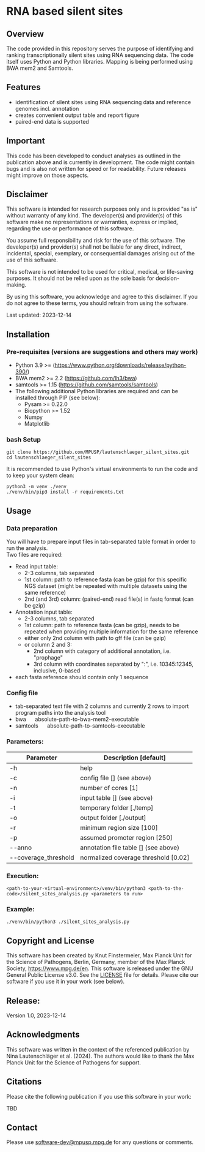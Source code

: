 # RNA based silent sites

## Overview
The code provided in this repository serves the purpose of identifying and ranking transcriptionally silent sites using RNA sequencing data. The code itself uses Python and Python libraries. Mapping is being performed using BWA mem2 and Samtools.

## Features
- identification of silent sites using RNA sequencing data and reference genomes incl. annotation
- creates convenient output table and report figure
- paired-end data is supported

## Important
This code has been developed to conduct analyses as outlined in the publication above and is currently in development. The code might contain bugs and is also not written for speed or for readability. Future releases might improve on those aspects.

## Disclaimer
This software is intended for research purposes only and is provided "as is" without warranty of any kind. The developer(s) and provider(s) of this software make no representations or warranties, express or implied, regarding the use or performance of this software.

You assume full responsibility and risk for the use of this software. The developer(s) and provider(s) shall not be liable for any direct, indirect, incidental, special, exemplary, or consequential damages arising out of the use of this software.

This software is not intended to be used for critical, medical, or life-saving purposes. It should not be relied upon as the sole basis for decision-making.

By using this software, you acknowledge and agree to this disclaimer. If you do not agree to these terms, you should refrain from using the software.

Last updated: 2023-12-14

## Installation
### Pre-requisites (versions are suggestions and others may work)
- Python 3.9 >= (https://www.python.org/downloads/release/python-390/)
- BWA mem2 >= 2.2 (https://github.com/lh3/bwa)
- samtools >= 1.15 (https://github.com/samtools/samtools)
- The following additional Python libraries are required and can be installed through PIP (see below):
  - Pysam >= 0.22.0
  - Biopython >= 1.52
  - Numpy
  - Matplotlib

### bash Setup  
``````
git clone https://github.com/MPUSP/lautenschlaeger_silent_sites.git  
cd lautenschlaeger_silent_sites  
``````
It is recommended to use Python's virtual environments to run the code and to keep your system clean:  
``````
python3 -m venv ./venv  
./venv/bin/pip3 install -r requirements.txt
``````

## Usage

### Data preparation
You will have to prepare input files in tab-separated table format in order to run the analysis.  
Two files are required:
- Read input table:
  - 2-3 columns, tab separated
  - 1st column: path to reference fasta (can be gzip) for this specific NGS dataset (might be repeated with multiple datasets using the same reference)
  - 2nd (and 3rd) column: (paired-end) read file(s) in fastq format (can be gzip)
- Annotation input table:
  - 2-3 columns, tab separated
  - 1st column: path to reference fasta (can be gzip), needs to be repeated when providing multiple information for the same reference
  - either only 2nd column with path to gff file (can be gzip)
  - or column 2 and 3:
    - 2nd column with category of additional annotation, i.e. "prophage"
    - 3rd column with coordinates separated by ":", i.e. 10345:12345, inclusive, 0-based
- each fasta reference should contain only 1 sequence 


### Config file
  - tab-separated text file with 2 columns and currently 2 rows to import program paths into the analysis tool
  - bwa &nbsp;&nbsp;&nbsp;&nbsp; absolute-path-to-bwa-mem2-executable
  - samtools &nbsp;&nbsp;&nbsp;&nbsp; absolute-path-to-samtools-executable

### Parameters:
| Parameter | Description [default] |
| --- | --- |
| -h | help |
| -c | config file [] (see above) |
| -n | number of cores [1] |
| -i | input table [] (see above) |
| -t | temporary folder [./temp] |
| -o | output folder [./output] |
| -r | minimum region size [100] |
| -p | assumed promoter region [250] |
| --anno | annotation file table [] (see above) |
| --coverage_threshold | normalized coverage threshold [0.02] |


### Execution:
``````
<path-to-your-virtual-environment>/venv/bin/python3 <path-to-the-code>/silent_sites_analysis.py <parameters to run>
``````

### Example:
``````
./venv/bin/python3 ./silent_sites_analysis.py 
``````


## Copyright and License
This software has been created by Knut Finstermeier, Max Planck Unit for the Science of Pathogens, Berlin, Germany, member of the Max Planck Society, https://www.mpg.de/en. This software is released under the GNU General Public License v3.0. See the [LICENSE](LICENSE) file for details. Please cite our software if you use it in your work (see below).

## Release:

Version 1.0, 2023-12-14

## Acknowledgments
This software was written in the context of the referenced publication by Nina Lautenschläger et al. (2024). The authors would like to thank the Max Planck Unit for the Science of Pathogens for support. 

## Citations
Please cite the following publication if you use this software in your work:

TBD

## Contact
Please use software-dev@mpusp.mpg.de for any questions or comments.